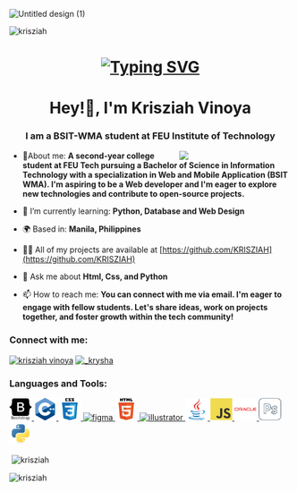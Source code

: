  ![Untitled design (1)](https://github.com/KRISZIAH/KRISZIAH/assets/155798339/e3be8d98-a527-4043-9dea-2e21b930e851) 
<p align="left"> <img src="https://komarev.com/ghpvc/?username=krisziah&label=Profile%20views&color=0e75b6&style=flat" alt="krisziah" /> </p>
<h1 align="center"><a href="https://git.io/typing-svg"><img src="https://readme-typing-svg.demolab.com?font=Fira+Code&pause=1000&color=528AF7&random=false&width=435&lines=Always+look+on+the+bright+side+%F0%9F%8C%B7" alt="Typing SVG" /></a></h1>
 
<h1 align="center">Hey!👋, I'm Krisziah Vinoya</h1>
<h3 align="center">I am a BSIT-WMA student at FEU Institute of Technology</h3>
<img align="right" width="200" src="https://art.pixilart.com/sr2712ab0b35ecd.gif">



- 🔭About me: **A second-year college student at FEU Tech pursuing a Bachelor of Science in Information Technology with a specialization in Web and Mobile Application (BSIT WMA). I'm aspiring to be a Web developer and I'm eager to explore new technologies and contribute to open-source projects.**

- 🌱 I’m currently learning: **Python, Database and Web Design**

- 🌍 Based in: **Manila, Philippines**

- 👨‍💻 All of my projects are available at [https://github.com/KRISZIAH](https://github.com/KRISZIAH)

- 💬 Ask me about **Html, Css, and Python**

- 📫 How to reach me: **You can connect with me via email. I'm eager to engage with fellow students. Let's share ideas, work on projects together, and foster growth within the tech community!**

<h3 align="left">Connect with me:</h3>
<p align="left">
<a href="https://fb.com/krisziah vinoya" target="blank"><img align="center" src="https://raw.githubusercontent.com/rahuldkjain/github-profile-readme-generator/master/src/images/icons/Social/facebook.svg" alt="krisziah vinoya" height="30" width="40" /></a>
<a href="https://instagram.com/_krysha" target="blank"><img align="center" src="https://raw.githubusercontent.com/rahuldkjain/github-profile-readme-generator/master/src/images/icons/Social/instagram.svg" alt="_krysha" height="30" width="40" /></a>
</p>

<h3 align="left">Languages and Tools:</h3>
<p align="left"> <a href="https://getbootstrap.com" target="_blank" rel="noreferrer"> <img src="https://raw.githubusercontent.com/devicons/devicon/master/icons/bootstrap/bootstrap-plain-wordmark.svg" alt="bootstrap" width="40" height="40"/> </a> <a href="https://www.w3schools.com/cpp/" target="_blank" rel="noreferrer"> <img src="https://raw.githubusercontent.com/devicons/devicon/master/icons/cplusplus/cplusplus-original.svg" alt="cplusplus" width="40" height="40"/> </a> <a href="https://www.w3schools.com/css/" target="_blank" rel="noreferrer"> <img src="https://raw.githubusercontent.com/devicons/devicon/master/icons/css3/css3-original-wordmark.svg" alt="css3" width="40" height="40"/> </a> <a href="https://www.figma.com/" target="_blank" rel="noreferrer"> <img src="https://www.vectorlogo.zone/logos/figma/figma-icon.svg" alt="figma" width="40" height="40"/> </a> <a href="https://www.w3.org/html/" target="_blank" rel="noreferrer"> <img src="https://raw.githubusercontent.com/devicons/devicon/master/icons/html5/html5-original-wordmark.svg" alt="html5" width="40" height="40"/> </a> <a href="https://www.adobe.com/in/products/illustrator.html" target="_blank" rel="noreferrer"> <img src="https://www.vectorlogo.zone/logos/adobe_illustrator/adobe_illustrator-icon.svg" alt="illustrator" width="40" height="40"/> </a> <a href="https://www.java.com" target="_blank" rel="noreferrer"> <img src="https://raw.githubusercontent.com/devicons/devicon/master/icons/java/java-original.svg" alt="java" width="40" height="40"/> </a> <a href="https://developer.mozilla.org/en-US/docs/Web/JavaScript" target="_blank" rel="noreferrer"> <img src="https://raw.githubusercontent.com/devicons/devicon/master/icons/javascript/javascript-original.svg" alt="javascript" width="40" height="40"/> </a> <a href="https://www.oracle.com/" target="_blank" rel="noreferrer"> <img src="https://raw.githubusercontent.com/devicons/devicon/master/icons/oracle/oracle-original.svg" alt="oracle" width="40" height="40"/> </a> <a href="https://www.photoshop.com/en" target="_blank" rel="noreferrer"> <img src="https://raw.githubusercontent.com/devicons/devicon/master/icons/photoshop/photoshop-line.svg" alt="photoshop" width="40" height="40"/> </a> <a href="https://www.python.org" target="_blank" rel="noreferrer"> <img src="https://raw.githubusercontent.com/devicons/devicon/master/icons/python/python-original.svg" alt="python" width="40" height="40"/> </a> </p>

<p>&nbsp;<img align="center" src="https://github-readme-stats.vercel.app/api?username=krisziah&show_icons=true&locale=en&theme=dark" alt="krisziah" /></p>

<p><img align="center" src="https://github-readme-streak-stats.herokuapp.com/?user=krisziah&" alt="krisziah" /></p>
